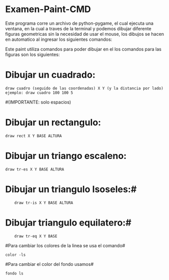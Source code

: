 # Examen-Paint-CMD
Este programa corre un archivo de python-pygame, el cual 
ejecuta una ventana, en la cual a traves de la terminal y
podemos dibujar diferente figuras geometricas sin la necesidad 
de usar el mouse, los dibujos se hacen en automatico al ingresar 
los siguientes comandos: 

Este paint utiliza comandos para poder dibujar en el los comandos para las figuras son los siguientes: 

# Dibujar un cuadrado:
	
	draw cuadro (seguido de las coordenadas) X Y (y la distancia por lado) 
	ejemplo: draw cuadro 100 100 5  
	
#(IMPORTANTE: solo espacios)	
	
# Dibujar un rectangulo:

	draw rect X Y BASE ALTURA 
	
	
# Dibujar un triango escaleno:

	draw tr-es X Y BASE ALTURA 
	
	
# Dibujar un triangulo Isoseles:# 

		draw tr-is X Y BASE ALTURA 
# Dibujar triangulo equilatero:#
		
		draw tr-eq X Y BASE


#Para cambiar los colores de la linea se usa el comando#

	color -ls 

#Para cambiar el color del fondo usamos#
	
	fondo ls


